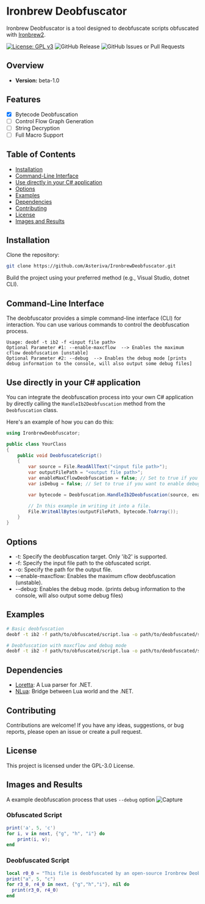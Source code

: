 # Ironbrew Deobfuscator

Ironbrew Deobfuscator is a tool designed to deobfuscate scripts obfuscated with [Ironbrew2](https://github.com/Trollicus/ironbrew-2).

[![License: GPL v3](https://img.shields.io/badge/License-GPLv3-blue.svg)](https://www.gnu.org/licenses/gpl-3.0)
![GitHub Release](https://img.shields.io/github/v/release/Asteriva/IronbrewDeobfuscator?include_prereleases)
![GitHub Issues or Pull Requests](https://img.shields.io/github/issues/Asteriva/IronbrewDeobfuscator)

## Overview

- **Version:** beta-1.0

## Features

- [X] Bytecode Deobfuscation
- [ ] Control Flow Graph Generation
- [ ] String Decryption
- [ ] Full Macro Support

## Table of Contents

- [Installation](#installation)
- [Command-Line Interface](#command-line-interface)
- [Use directly in your C# application](#use-directly-in-your-c-application)
- [Options](#options)
- [Examples](#examples)
- [Dependencies](#dependencies)
- [Contributing](#contributing)
- [License](#license)
- [Images and Results](#images-and-results)


## Installation

Clone the repository:

```bash
git clone https://github.com/Asteriva/IronbrewDeobfuscator.git
```
Build the project using your preferred method (e.g., Visual Studio, dotnet CLI).

## Command-Line Interface
The deobfuscator provides a simple command-line interface (CLI) for interaction. You can use various commands to control the deobfuscation process.

```plaintext
Usage: deobf -t ib2 -f <input file path>
Optional Parameter #1: --enable-maxcflow  --> Enables the maximum cflow deobfuscation [unstable]
Optional Parameter #2: --debug  --> Enables the debug mode [prints debug information to the console, will also output some debug files]
```
## Use directly in your C# application

You can integrate the deobfuscation process into your own C# application by directly calling the `HandleIb2Deobfuscation` method from the `Deobfuscation` class. 

Here's an example of how you can do this:

```csharp
using IronbrewDeobfuscator;

public class YourClass
{
    public void DeobfuscateScript()
    {
        var source = File.ReadAllText("<input file path>");
        var outputFilePath = "<output file path>";
        var enableMaxCflowDeobfuscation = false; // Set to true if you want to enable max cflow deobfuscation
        var isDebug = false; // Set to true if you want to enable debug mode, can output some unwanted debug files.

        var bytecode = Deobfuscation.HandleIb2Deobfuscation(source, enableMaxCflowDeobfuscation, isDebug);

        // In this example im writing it into a file.
        File.WriteAllBytes(outputFilePath, bytecode.ToArray());
    }
}
```

## Options

- -t<target>: Specify the deobfuscation target. Only 'ib2' is supported.
- -f<file path>: Specify the input file path to the obfuscated script.
- -o<output file path>: Specify the path for the output file.
- --enable-maxcflow: Enables the maximum cflow deobfuscation (unstable).
- --debug: Enables the debug mode. (prints debug information to the console, will also output some debug files)

## Examples
```bash
# Basic deobfuscation
deobf -t ib2 -f path/to/obfuscated/script.lua -o path/to/deobfuscated/script.luac

# Deobfuscation with maxcflow and debug mode
deobf -t ib2 -f path/to/obfuscated/script.lua -o path/to/deobfuscated/script.luac --enable-maxcflow --debug
```

## Dependencies
- [Loretta](https://github.com/LorettaDevs/Loretta): A Lua parser for .NET.
- [NLua](http://nlua.org): Bridge between Lua world and the .NET.

## Contributing
Contributions are welcome! If you have any ideas, suggestions, or bug reports, please open an issue or create a pull request.

## License
This project is licensed under the GPL-3.0 License.


## Images and Results
A example deobfuscation process that uses `--debug` option
![Capture](https://github.com/Asteriva/IronbrewDeobfuscator/assets/67519722/b9d8db29-3998-4985-bd1c-448df06586e7)

### Obfuscated Script
```lua
print('a', 5, 'c')
for i, v in next, {"g", "h", "i"} do
    print(i, v);
end
```

### Deobfuscated Script
```lua
local r0_0 = "This file is deobfuscated by an open-source Ironbrew Deobfuscator. Please check the GitHub repository for more information."
print("a", 5, "c")
for r3_0, r4_0 in next, {"g","h","i"}, nil do
  print(r3_0, r4_0)
end
```



